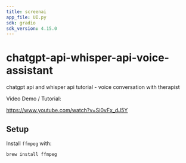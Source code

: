 ```yaml
---
title: screenai
app_file: UI.py
sdk: gradio
sdk_version: 4.15.0
---
```

# chatgpt-api-whisper-api-voice-assistant
chatgpt api and whisper api tutorial - voice conversation with therapist

Video Demo / Tutorial:

https://www.youtube.com/watch?v=Si0vFx_dJ5Y

## Setup

Install `ffmpeg` with:
```
brew install ffmpeg
```
